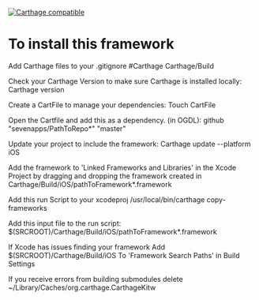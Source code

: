 [![Carthage compatible](https://img.shields.io/badge/Carthage-compatible-4BC51D.svg?style=flat)](https://github.com/Carthage/Carthage)

# To install this framework

Add Carthage files to your .gitignore
 #Carthage
 Carthage/Build

Check your Carthage Version to make sure Carthage is installed locally:
  Carthage version

Create a CartFile to manage your dependencies:
  Touch CartFile

Open the Cartfile and add this as a dependency. (in OGDL):
  github "sevenapps/PathToRepo*" "master"

Update your project to include the framework:
  Carthage update --platform iOS

Add the framework to 'Linked Frameworks and Libraries' in the Xcode Project by dragging and dropping the framework created in
  Carthage/Build/iOS/pathToFramework*.framework

Add this run Script to your xcodeproj
  /usr/local/bin/carthage copy-frameworks

Add this input file to the run script:
  $(SRCROOT)/Carthage/Build/iOS/pathToFramework*.framework

If Xcode has issues finding your framework Add
  $(SRCROOT)/Carthage/Build/iOS
  To 'Framework Search Paths' in Build Settings

If you receive errors from building submodules delete
  ~/Library/Caches/org.carthage.CarthageKitw
